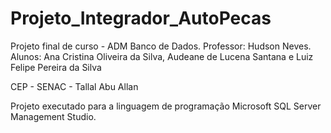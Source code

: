 # Projeto_Integrador_AutoPecas

Projeto final de curso - ADM Banco de Dados.
Professor: Hudson Neves.
Alunos: Ana Cristina Oliveira da Silva,
        Audeane de Lucena Santana e 
        Luiz Felipe Pereira da Silva

CEP - SENAC - Tallal Abu Allan

Projeto executado para a linguagem de programação Microsoft SQL Server Management Studio.


